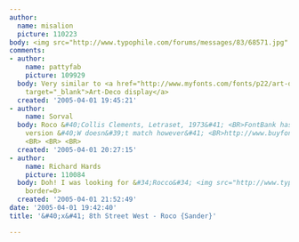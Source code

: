 ```yaml
---
author:
  name: misalion
  picture: 110223
body: <img src="http://www.typophile.com/forums/messages/83/68571.jpg" alt="">
comments:
- author:
    name: pattyfab
    picture: 109929
  body: Very similar to <a href="http://www.myfonts.com/fonts/p22/art-deco-display/"
    target="_blank">Art-Deco display</a>
  created: '2005-04-01 19:45:21'
- author:
    name: Sorval
  body: Roco &#40;Collis Clements, Letraset, 1973&#41; <BR>FontBank has a digital
    version &#40;W doesn&#39;t match however&#41; <BR>http://www.buyfonts.com/value_for_money/lullaby.htm
    <BR> <BR> <BR>
  created: '2005-04-01 20:27:15'
- author:
    name: Richard Hards
    picture: 110084
  body: Doh! I was looking for &#34;Rocco&#34; <img src="http://www.typophile.com/forums/clipart/bigsmile.gif"
    border=0>
  created: '2005-04-01 21:52:49'
date: '2005-04-01 19:42:40'
title: '&#40;x&#41; 8th Street West - Roco {Sander}'

---
```

